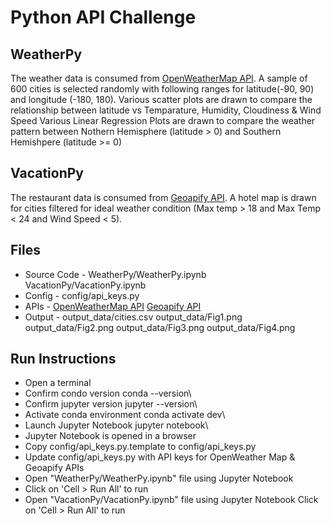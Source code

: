 # Python API Challenge

## WeatherPy

The weather data is consumed from [OpenWeatherMap API](https://openweathermap.org/api). 
A sample of 600 cities is selected randomly with following ranges for latitude(-90, 90) and longitude (-180, 180).
Various scatter plots are drawn to compare the relationship between latitude vs Temparature, Humidity, Cloudiness & Wind Speed
Various Linear Regression Plots are drawn to compare the weather pattern between Nothern Hemisphere (latitude  > 0) and Southern Hemishpere (latitude >= 0)

## VacationPy

The restaurant data is consumed from [Geoapify API](https://apidocs.geoapify.com/).
A hotel map is drawn for cities filtered for ideal weather condition (Max temp > 18 and Max Temp < 24 and Wind Speed < 5).

## Files
* Source Code -
  WeatherPy/WeatherPy.ipynb
  VacationPy/VacationPy.ipynb
* Config -
  config/api_keys.py
* APIs -
  [OpenWeatherMap API](http://api.openweathermap.org/data/2.5/weather)
  [Geoapify API](https://api.geoapify.com/v2/places)
* Output -
  output_data/cities.csv
  output_data/Fig1.png
  output_data/Fig2.png
  output_data/Fig3.png
  output_data/Fig4.png
  
## Run Instructions
* Open a terminal
* Confirm condo version
  conda --version\
* Confirm jupyter version
  jupyter --version\
* Activate conda environment
  conda activate dev\
* Launch Jupyter Notebook
  jupyter notebook\
* Jupyter Notebook is opened in a browser
* Copy config/api_keys.py.template to config/api_keys.py
* Update config/api_keys.py with API keys for OpenWeather Map & Geoapify APIs
* Open "WeatherPy/WeatherPy.ipynb" file using Jupyter Notebook
* Click on 'Cell > Run All' to run
* Open "VacationPy/VacationPy.ipynb" file using Jupyter Notebook
Click on 'Cell > Run All' to run

